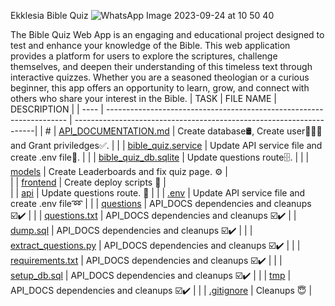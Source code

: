 Ekklesia Bible Quiz
![WhatsApp Image 2023-09-24 at 10 50 40](https://github.com/Karlie-crypto/ekklesia-bible-quiz/assets/110098940/2fcc195b-1905-44d9-bd65-fa28ab3721b4)







The Bible Quiz Web App is an engaging and educational project designed to test and enhance your knowledge of the Bible. This web application provides a platform for users to explore the scriptures, challenge themselves, and deepen their understanding of this timeless text through interactive quizzes. Whether you are a seasoned theologian or a curious beginner, this app offers an opportunity to learn, grow, and connect with others who share your interest in the Bible.
| TASK | FILE NAME                                                                 | DESCRIPTION                                                    |
| ---- | -------------------------------------------------------------------- | --------------------------------------------------------------------|
|  #   | [API_DOCUMENTATION.md](./API_DOCUMENTATION.md)                       |  Create database🛢, Create user🧑🏿‍💻 and Grant priviledges✅.          |
|      | [bible_quiz.service](./bible_quiz.service)                           |  Update API service file and create .env file📑.       |
|      | [bible_quiz_db.sqlite](./bible_quiz_db.sqlite)                       |  Update questions route🗄.     |
|      | [models](./models)                                                   |  Create Leaderboards and fix quiz page. ⚙️    |                                                                                           
|      | [frontend](./frontend)                                               |  Create deploy scripts 📃          |                                                                                       
|      | [api](./api)                                                         |  Update questions route. 🔁        |
|      | [.env](./.env)                                                       | Update API service file and create .env file➿                       |
|      | [questions](./questions)                                             | API_DOCS dependencies and cleanups ☑️✔️                                |
|      | [questions.txt](./questions.txt)                                     | API_DOCS dependencies and cleanups ☑️✔️
|      | [dump.sql](./dump.sql)                                               |  API_DOCS dependencies and cleanups ☑️✔️                               |
|      | [extract_questions.py](./extract_questions.py)                       |  API_DOCS dependencies and cleanups ☑️✔️                               |
|      | [requirements.txt](./requirements.txt)                               | API_DOCS dependencies and cleanups ☑️✔️                                |
|      | [setup_db.sql](./setup_db.sql)                                       | API_DOCS dependencies and cleanups ☑️✔️                                |
|      | [tmp](./tmp)                                                         | API_DOCS dependencies and cleanups ☑️✔️                                |
|      | [.gitignore](./.gitignore)                                           | Cleanups 😇                                                           |
